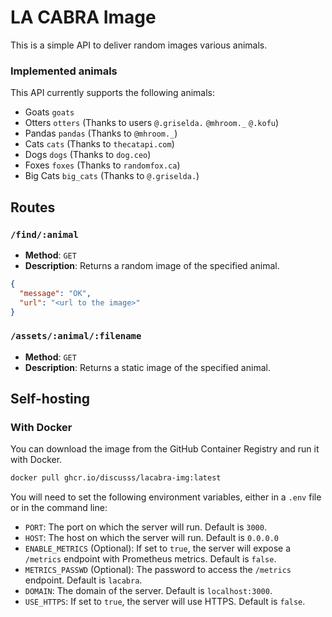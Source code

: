 # LA CABRA Image

This is a simple API to deliver random images various animals.

### Implemented animals
This API currently supports the following animals:
- Goats `goats`
- Otters `otters` (Thanks to users `@.griselda.` `@mhroom._` `@.kofu`)
- Pandas `pandas` (Thanks to `@mhroom._`)
- Cats `cats` (Thanks to `thecatapi.com`)
- Dogs `dogs` (Thanks to `dog.ceo`)
- Foxes `foxes` (Thanks to `randomfox.ca`)
- Big Cats `big_cats` (Thanks to `@.griselda.`)

## Routes

### `/find/:animal`

- **Method**: `GET`
- **Description**: Returns a random image of the specified animal.

```json
{
  "message": "OK",
  "url": "<url to the image>"
}
```

### `/assets/:animal/:filename`
- **Method**: `GET`
- **Description**: Returns a static image of the specified animal.

## Self-hosting

### With Docker

You can download the image from the GitHub Container Registry and run it with Docker.

```bash
docker pull ghcr.io/discusss/lacabra-img:latest
```

You will need to set the following environment variables, either in a `.env` file or in the command line:
- `PORT`: The port on which the server will run. Default is `3000`.
- `HOST`: The host on which the server will run. Default is `0.0.0.0`
- `ENABLE_METRICS` (Optional): If set to `true`, the server will expose a `/metrics` endpoint with Prometheus metrics. Default is `false`.
- `METRICS_PASSWD` (Optional): The password to access the `/metrics` endpoint. Default is `lacabra`.
- `DOMAIN`: The domain of the server. Default is `localhost:3000`.
- `USE_HTTPS`: If set to `true`, the server will use HTTPS. Default is `false`.
